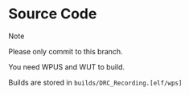 # Source Code

> [!NOTE]
> Please only commit to this branch.
> 
> You need WPUS and WUT to build.
> 
> Builds are stored in `builds/DRC_Recording.[elf/wps]`
